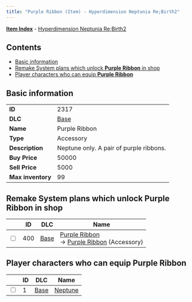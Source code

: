 ```yaml
---
title: "Purple Ribbon (Item) - Hyperdimension Neptunia Re;Birth2"
---
```


[**Item Index**](/neptunia/rb2/item/index.html) - [Hyperdimension Neptunia Re;Birth2](/neptunia/rb2)

## Contents

- [Basic information](#basic-information)
- [Remake System plans which unlock **Purple Ribbon** in shop](#remake-system-plans-which-unlock-purple-ribbon-in-shop)
- [Player characters who can equip **Purple Ribbon**](#player-characters-who-can-equip-purple-ribbon)

## Basic information

|   |   |
| -- | -- |
| **ID** | 2317 |
| **DLC** | [Base](/neptunia/rb2/dlc/0-base.html) |
| **Name** | Purple Ribbon |
| **Type** | Accessory |
| **Description** | Neptune only. A pair of purple ribbons. |
| **Buy Price** | 50000 |
| **Sell Price** | 5000 |
| **Max inventory** | 99 |

## Remake System plans which unlock **Purple Ribbon** in shop

|    | ID | DLC | Name |
| -- | -- | --- | ---- |
| <input type="checkbox" id="rb2-remake-0-400" class="trackbox" /> | 400 | [Base](/neptunia/rb2/dlc/0-base.html) | [Purple Ribbon](/neptunia/rb2/remake/0-400-purple-ribbon.html)<br />→ [Purple Ribbon](/neptunia/rb2/item/0-2317-purple-ribbon.html) (Accessory) |

## Player characters who can equip **Purple Ribbon**

|    | ID | DLC | Name |
| -- | -- | --- | ---- |
| <input type="checkbox" id="rb2-player-0-1" class="trackbox" /> | 1 | [Base](/neptunia/rb2/dlc/0-base.html) | [Neptune](/neptunia/rb2/player/0-1-neptune.html) |